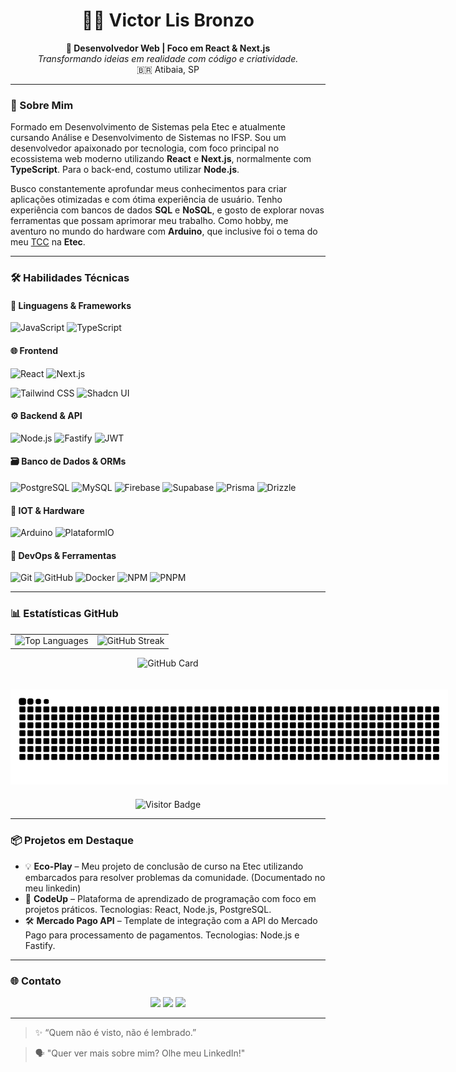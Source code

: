 <h1 align="center">👨‍💻 Victor Lis Bronzo</h1>

<p align="center">
  <strong>🚀 Desenvolvedor Web | Foco em React & Next.js</strong><br>
  <em>Transformando ideias em realidade com código e criatividade.</em><br>
  🇧🇷 Atibaia, SP
</p>

---

### 🧭 Sobre Mim
Formado em Desenvolvimento de Sistemas pela Etec e atualmente cursando Análise e Desenvolvimento de Sistemas no IFSP. Sou um desenvolvedor apaixonado por tecnologia, com foco principal no ecossistema web moderno utilizando **React** e **Next.js**, normalmente com **TypeScript**. Para o back-end, costumo utilizar **Node.js**.

Busco constantemente aprofundar meus conhecimentos para criar aplicações otimizadas e com ótima experiência de usuário. Tenho experiência com bancos de dados **SQL** e **NoSQL**, e gosto de explorar novas ferramentas que possam aprimorar meu trabalho. Como hobby, me aventuro no mundo do hardware com **Arduino**, que inclusive foi o tema do meu [TCC](https://www.linkedin.com/posts/victor-lis-bronzo_mais-uma-etapa-do-meu-tcc-bom-dia-rede-activity-7243605015930515458-R81F) na **Etec**.

---

### 🛠️ Habilidades Técnicas

#### 📌 Linguagens & Frameworks

![JavaScript](https://img.shields.io/badge/JavaScript-F7DF1E?style=flat&logo=javascript&logoColor=black)
![TypeScript](https://img.shields.io/badge/TypeScript-3178C6?style=flat&logo=typescript&logoColor=white)

#### 🌐 Frontend

![React](https://img.shields.io/badge/React-61DAFB?style=flat&logo=react&logoColor=black)
![Next.js](https://img.shields.io/badge/Next.js-000000?style=flat&logo=next.js&logoColor=white)
<!-- ![React Native](https://img.shields.io/badge/React_Native-61DAFB?style=flat&logo=react&logoColor=black) -->
![Tailwind CSS](https://img.shields.io/badge/Tailwind_CSS-38B2AC?style=flat&logo=tailwind-css&logoColor=white)
![Shadcn UI](https://img.shields.io/badge/Shadcn_UI-000000?style=flat&logo=shadcn/ui&logoColor=white)

#### ⚙️ Backend & API

![Node.js](https://img.shields.io/badge/Node.js-339933?style=flat&logo=node.js&logoColor=white)
![Fastify](https://img.shields.io/badge/Fastify-%23000000.svg?style=flat&logo=fastify&logoColor=white)
![JWT](https://img.shields.io/badge/JWT-000000?style=flat&logo=jsonwebtokens&logoColor=white)

#### 🗃️ Banco de Dados & ORMs

![PostgreSQL](https://img.shields.io/badge/PostgreSQL-336791?style=flat&logo=postgresql&logoColor=white)
![MySQL](https://img.shields.io/badge/MySQL-00758F?style=flat&logo=mysql&logoColor=white)
![Firebase](https://img.shields.io/badge/Firebase-F57C00?style=flat&logo=firebase&logoColor=white)
![Supabase](https://img.shields.io/badge/Supabase-3FCF8E?style=flat&logo=supabase&logoColor=white)
![Prisma](https://img.shields.io/badge/Prisma-2D3748?style=flat&logo=prisma&logoColor=white)
![Drizzle](https://img.shields.io/badge/Drizzle-C5F65F?style=flat&logo=drizzle&logoColor=black)

#### 🧠 IOT & Hardware

![Arduino](https://img.shields.io/badge/Arduino-00979D?style=flat&logo=arduino&logoColor=white)
![PlataformIO](https://img.shields.io/badge/PlatformIO-FF8F00?style=flat&logo=platformio&logoColor=white)

#### 🚀 DevOps & Ferramentas

![Git](https://img.shields.io/badge/Git-F05032?style=flat&logo=git&logoColor=white)
![GitHub](https://img.shields.io/badge/GitHub-181717?style=flat&logo=github&logoColor=white)
![Docker](https://img.shields.io/badge/Docker-2496ED?style=flat&logo=docker&logoColor=white)
![NPM](https://img.shields.io/badge/NPM-CB3837?style=flat&logo=npm&logoColor=white)
![PNPM](https://img.shields.io/badge/PNPM-F69220?style=flat&logo=pnpm&logoColor=white)

---

### 📊 Estatísticas GitHub

<div align="center">

<table style="border: none;">
  <tr style="border: none;">
    <td style="border: none;">
      <img width="350" src="https://github-readme-stats.vercel.app/api/top-langs/?username=Victor-Lis&layout=compact&theme=github_dark&locale=pt-br&hide_border=true&langs_count=20" alt="Top Languages" />
    </td>
    <td style="border: none;">
      <img width="350" src="https://streak-stats.demolab.com/?user=Victor-Lis&theme=dark&date_format=j%2Fn%5B%2FY%5D&background=0D1117&hide_border=true&ring=34df8b&fire=34df8b&currStreakLabel=34df8b" alt="GitHub Streak" />
    </td>
  </tr>
</table>

![GitHub Card](https://victor-lis.vercel.app/api/github/card?title=Analista%20e%20Desenvolvedor%20de%20Sistemas&profession=Full%20Stack%20Developer&description=Apaixonado%20por%20soluções%20criativas!&github=Victor-Lis&name1=Victor&name2=Lis&name3=Bronzo&age=18%20anos&linkedin=victor-lis-bronzo&portfolio=https://victor-lis.vercel.app)

<img src="https://raw.githubusercontent.com/victor-lis/victor-lis/output/snake.svg" alt="Snake animation" style="max-width: 700px; margin: 20px 0;" />

<img src="https://visitor-badge.laobi.icu/badge?page_id=victor-lis.victor-lis&" alt="Visitor Badge" />

</div>

---

### 📦 Projetos em Destaque

- 💡 **Eco-Play** – Meu projeto de conclusão de curso na Etec utilizando embarcados para resolver problemas da comunidade. (Documentado no meu linkedin)
- 🚀 **CodeUp** – Plataforma de aprendizado de programação com foco em projetos práticos. Tecnologias: React, Node.js, PostgreSQL.
- 🛠️ **Mercado Pago API** – Template de integração com a API do Mercado Pago para processamento de pagamentos. Tecnologias: Node.js e Fastify.

---

### 🌐 Contato

<p align="center"> 
  <a href="https://wa.me/5511941613234?text=Olá%20Victor!" target="_blank"><img src="https://img.shields.io/badge/-WhatsApp-25D366?style=for-the-badge&logo=whatsapp&logoColor=white"></a>
  <a href = "mailto:victorlisbronzo1@gmail.com" target="_blank"><img src="https://img.shields.io/badge/-Gmail-D14836?style=for-the-badge&logo=gmail&logoColor=white"></a>
  <a href="https://www.linkedin.com/in/victor-lis-bronzo/" target="_blank"><img src="https://img.shields.io/badge/-LinkedIn-0077B5?style=for-the-badge&logo=linkedin&logoColor=white"></a> 
</p>

---

> ✨ “Quem não é visto, não é lembrado.”

> 🗣 "Quer ver mais sobre mim? Olhe meu LinkedIn!"
